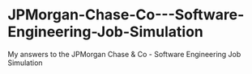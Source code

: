 # JPMorgan-Chase-Co---Software-Engineering-Job-Simulation
My answers to the JPMorgan Chase &amp; Co - Software Engineering Job Simulation
